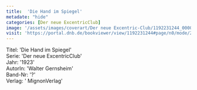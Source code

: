 ```yaml
---
title:  'Die Hand im Spiegel'
metadate: "hide"
categories: [Der neue ExcentricClub]
image: '/assets/images/coverart/Der neue Excentric-Club/1192231244_00000010.jpg'
visit: 'https://portal.dnb.de/bookviewer/view/1192231244#page/n0/mode/2up'
---
```

Titel: 'Die Hand im Spiegel' <br>
Serie: 'Der neue ExcentricClub' <br>
Jahr: '1923' <br>
AutorIn: 'Walter Gernsheim' <br>
Band-Nr: '?' <br>
Verlag: ' MignonVerlag'